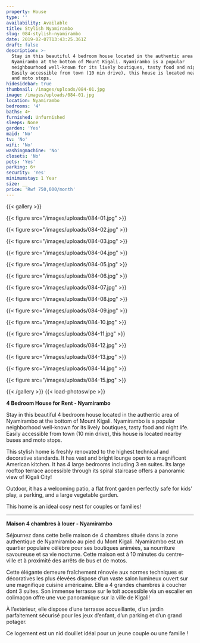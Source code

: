 ```yaml
---
property: House
type: ''
availability: Available
title: Stylish Nyamirambo
slug: 084-stylish-nyamirambo
date: 2019-02-07T13:43:25.361Z
draft: false
description: >-
  Stay in this beautiful 4 bedroom house located in the authentic area of
  Nyamirambo at the bottom of Mount Kigali. Nyamirambo is a popular
  neighbourhood well-known for its lively boutiques, tasty food and night life.
  Easily accessible from town (10 min drive), this house is located nearby buses
  and moto stops.
hidesidebar: true
thumbnail: /images/uploads/084-01.jpg
image: /images/uploads/084-01.jpg
location: Nyamirambo
bedrooms: '4'
baths: 4+
furnished: Unfurnished
sleeps: None
garden: 'Yes'
maid: 'No'
tv: 'No'
wifi: 'No'
washingmachine: 'No'
closets: 'No'
pets: 'Yes'
parking: 6+
security: 'Yes'
minimumstay: 1 Year
size: __
price: 'Rwf 750,000/month'
---
```

{{< gallery >}} 

{{< figure src="/images/uploads/084-01.jpg" >}} 

{{< figure src="/images/uploads/084-02.jpg" >}}

 {{< figure src="/images/uploads/084-03.jpg" >}} 

{{< figure src="/images/uploads/084-04.jpg" >}}

{{< figure src="/images/uploads/084-05.jpg" >}}

 {{< figure src="/images/uploads/084-06.jpg" >}}

 {{< figure src="/images/uploads/084-07.jpg" >}}

 {{< figure src="/images/uploads/084-08.jpg" >}}

{{< figure src="/images/uploads/084-09.jpg" >}} 

{{< figure src="/images/uploads/084-10.jpg" >}}

 {{< figure src="/images/uploads/084-11.jpg" >}} 

{{< figure src="/images/uploads/084-12.jpg" >}}

{{< figure src="/images/uploads/084-13.jpg" >}}

{{< figure src="/images/uploads/084-14.jpg" >}}

{{< figure src="/images/uploads/084-15.jpg" >}}

 {{< /gallery >}} {{< load-photoswipe >}}

**4 Bedroom House for Rent - Nyamirambo**

Stay in this beautiful 4 bedroom house located in the authentic area of Nyamirambo at the bottom of Mount Kigali. Nyamirambo is a popular neighborhood well-known for its lively boutiques, tasty food and night life. Easily accessible from town (10 min drive), this house is located nearby buses and moto stops.

This stylish home is freshly renovated to the highest technical and decorative standards. It has vast and bright lounge open to a magnificent American kitchen. It has 4 large bedrooms including 3 en suites. Its large rooftop terrace accessible through its spiral staircase offers a panoramic view of Kigali City!

Outdoor, it has a welcoming patio, a flat front garden perfectly safe for kids’ play, a parking, and a large vegetable garden. 

This home is an ideal cosy nest for couples or families!

- - -

**Maison 4 chambres à louer - Nyamirambo**

Séjournez dans cette belle maison de 4 chambres située dans la zone authentique de Nyamirambo au pied du Mont Kigali. Nyamirambo est un quartier populaire célèbre pour ses boutiques animées, sa nourriture savoureuse et sa vie nocturne. Cette maison est à 10 minutes du centre-ville et à proximité des arrêts de bus et de motos. 

Cette élégante demeure fraîchement rénovée aux normes techniques et décoratives les plus élevées dispose d’un vaste salon lumineux ouvert sur une magnifique cuisine américaine. Elle a 4 grandes chambres à coucher dont 3 suites. Son immense terrasse sur le toit accessible via un escalier en colimaçon offre une vue panoramique sur la ville de Kigali!

À l’extérieur, elle dispose d’une terrasse accueillante, d’un jardin parfaitement sécurisé pour les jeux d’enfant, d’un parking et d’un grand potager.

Ce logement est un nid douillet idéal pour un jeune couple ou une famille !
